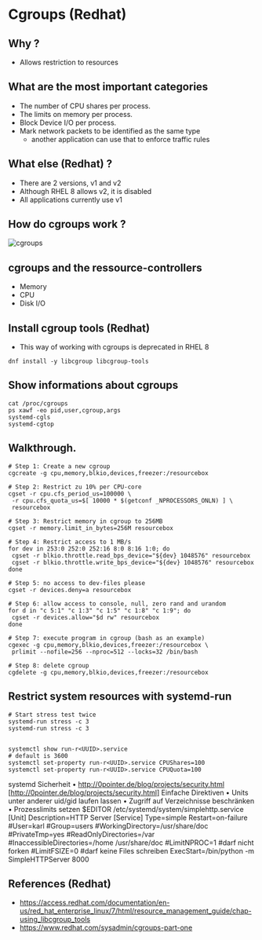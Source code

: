 # Cgroups (Redhat)

## Why ? 

  * Allows restriction to resources 
 
## What are the most important categories 

  * The number of CPU shares per process.
  * The limits on memory per process.
  * Block Device I/O per process.
  * Mark network packets to be identified as the same type 
    * another application can use that to enforce traffic rules  

## What else (Redhat) ? 

  * There are 2 versions, v1 and v2
  * Although RHEL 8 allows v2, it is disabled 
  * All applications currently use v1  

## How do cgroups work ? 

  ![cgroups](https://www.redhat.com/sysadmin/sites/default/files/styles/embed_large/public/2020-09/CGroup_Diagram.png?itok=pbB1JLje)

## cgroups and the ressource-controllers 

  * Memory
  * CPU 
  * Disk I/O

## Install cgroup tools (Redhat) 

  * This way of working with cgroups is deprecated in RHEL 8 

```
dnf install -y libcgroup libcgroup-tools
```

## Show informations about cgroups 

```
cat /proc/cgroups
ps xawf -eo pid,user,cgroup,args
systemd-cgls
systemd-cgtop
```

## Walkthrough.  

```
# Step 1: Create a new cgroup 
cgcreate -g cpu,memory,blkio,devices,freezer:/resourcebox

# Step 2: Restrict zu 10% per CPU-core 
cgset -r cpu.cfs_period_us=100000 \
 -r cpu.cfs_quota_us=$[ 10000 * $(getconf _NPROCESSORS_ONLN) ] \
 resourcebox

# Step 3: Restrict memory in cgroup to 256MB
cgset -r memory.limit_in_bytes=256M resourcebox

# Step 4: Restrict access to 1 MB/s 
for dev in 253:0 252:0 252:16 8:0 8:16 1:0; do
 cgset -r blkio.throttle.read_bps_device="${dev} 1048576" resourcebox
 cgset -r blkio.throttle.write_bps_device="${dev} 1048576" resourcebox
done

# Step 5: no access to dev-files please 
cgset -r devices.deny=a resourcebox

# Step 6: allow access to console, null, zero rand and urandom 
for d in "c 5:1" "c 1:3" "c 1:5" "c 1:8" "c 1:9"; do
 cgset -r devices.allow="$d rw" resourcebox
done

# Step 7: execute program in cgroup (bash as an example) 
cgexec -g cpu,memory,blkio,devices,freezer:/resourcebox \
 prlimit --nofile=256 --nproc=512 --locks=32 /bin/bash

# Step 8: delete cgroup 
cgdelete -g cpu,memory,blkio,devices,freezer:/resourcebox

```

## Restrict system resources with systemd-run 

```
# Start stress test twice 
systemd-run stress -c 3
systemd-run stress -c 3


systemctl show run-r<UUID>.service
# default is 3600
systemctl set-property run-r<UUID>.service CPUShares=100
systemctl set-property run-r<UUID>.service CPUQuota=100

```

systemd Sicherheit
• http://0pointer.de/blog/projects/security.html [http://0pointer.de/blog/projects/security.html]
Einfache Direktiven
• Units unter anderer uid/gid laufen lassen
• Zugriff auf Verzeichnisse beschränken
• Prozesslimits setzen
$EDITOR /etc/systemd/system/simplehttp.service
[Unit]
Description=HTTP Server
[Service]
Type=simple
Restart=on-failure
#User=karl
#Group=users
#WorkingDirectory=/usr/share/doc
#PrivateTmp=yes
#ReadOnlyDirectories=/var
#InaccessibleDirectories=/home /usr/share/doc
#LimitNPROC=1 #darf nicht forken
#LimitFSIZE=0 #darf keine Files schreiben
ExecStart=/bin/python -m SimpleHTTPServer 8000

## References (Redhat) 

  * https://access.redhat.com/documentation/en-us/red_hat_enterprise_linux/7/html/resource_management_guide/chap-using_libcgroup_tools
  * https://www.redhat.com/sysadmin/cgroups-part-one
